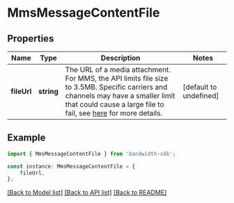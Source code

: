 # MmsMessageContentFile


## Properties

Name | Type | Description | Notes
------------ | ------------- | ------------- | -------------
**fileUrl** | **string** | The URL of a media attachment.  For MMS, the API limits file size to 3.5MB. Specific carriers and channels may have a smaller limit that could cause a large file to fail, see [here](https://support.bandwidth.com/hc/en-us/articles/360014235473-What-are-the-MMS-file-size-limits) for more details. | [default to undefined]

## Example

```typescript
import { MmsMessageContentFile } from 'bandwidth-sdk';

const instance: MmsMessageContentFile = {
    fileUrl,
};
```

[[Back to Model list]](../README.md#documentation-for-models) [[Back to API list]](../README.md#documentation-for-api-endpoints) [[Back to README]](../README.md)
